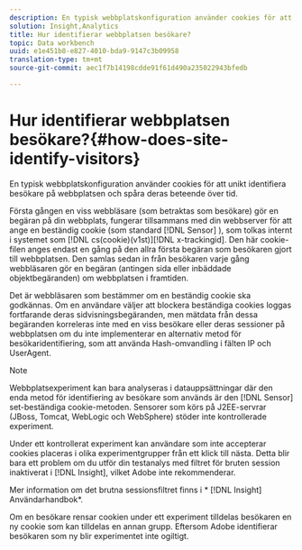 ```yaml
---
description: En typisk webbplatskonfiguration använder cookies för att unikt identifiera besökare på webbplatsen och spåra deras beteende över tid.
solution: Insight,Analytics
title: Hur identifierar webbplatsen besökare?
topic: Data workbench
uuid: e1e451b8-e827-4010-bda9-9147c3b09958
translation-type: tm+mt
source-git-commit: aec1f7b14198cdde91f61d490a235022943bfedb

---
```



# Hur identifierar webbplatsen besökare?{#how-does-site-identify-visitors}

En typisk webbplatskonfiguration använder cookies för att unikt identifiera besökare på webbplatsen och spåra deras beteende över tid.

Första gången en viss webbläsare (som betraktas som besökare) gör en begäran på din webbplats, fungerar tillsammans med din webbserver för att ange en beständig cookie (som standard [!DNL Sensor] ), som tolkas internt i systemet som [!DNL cs(cookie)(v1st)][!DNL x-trackingid]. Den här cookie-filen anges endast en gång på den allra första begäran som besökaren gjort till webbplatsen. Den samlas sedan in från besökaren varje gång webbläsaren gör en begäran (antingen sida eller inbäddade objektbegäranden) om webbplatsen i framtiden.

Det är webbläsaren som bestämmer om en beständig cookie ska godkännas. Om en användare väljer att blockera beständiga cookies loggas fortfarande deras sidvisningsbegäranden, men mätdata från dessa begäranden korreleras inte med en viss besökare eller deras sessioner på webbplatsen om du inte implementerar en alternativ metod för besökaridentifiering, som att använda Hash-omvandling i fälten IP och UserAgent.

>[!NOTE]
>
>Webbplatsexperiment kan bara analyseras i datauppsättningar där den enda metod för identifiering av besökare som används är den [!DNL Sensor] set-beständiga cookie-metoden. Sensorer som körs på J2EE-servrar (JBoss, Tomcat, WebLogic och WebSphere) stöder inte kontrollerade experiment.

Under ett kontrollerat experiment kan användare som inte accepterar cookies placeras i olika experimentgrupper från ett klick till nästa. Detta blir bara ett problem om du utför din testanalys med filtret för bruten session inaktiverat i [!DNL Insight], vilket Adobe inte rekommenderar.

Mer information om det brutna sessionsfiltret finns i * [!DNL Insight] Användarhandbok*.

Om en besökare rensar cookien under ett experiment tilldelas besökaren en ny cookie som kan tilldelas en annan grupp. Eftersom Adobe identifierar besökaren som ny blir experimentet inte ogiltigt.
